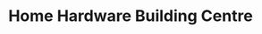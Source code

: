 ---
title: "Home Hardware Building Centre"
url: /rigaud/home-hardware-building-centre/
shop: doityourself
---